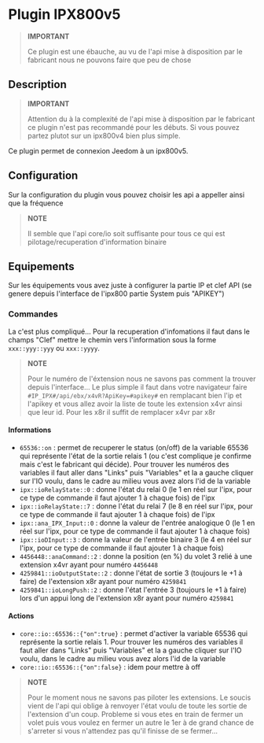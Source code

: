 # Plugin IPX800v5

>**IMPORTANT**
>
> Ce plugin est une ébauche, au vu de l'api mise à disposition par le fabricant nous ne pouvons faire que peu de chose

## Description

>**IMPORTANT**
>
> Attention du à la complexité de l'api mise à disposition par le fabricant ce plugin n'est pas recommandé pour les débuts. Si vous pouvez partez plutot sur un ipx800v4 bien plus simple.

Ce plugin permet de connexion Jeedom à un ipx800v5.

## Configuration

Sur la configuration du plugin vous pouvez choisir les api a appeller ainsi que la fréquence

>**NOTE**
>
> Il semble que l'api core/io soit suffisante pour tous ce qui est pilotage/recuperation d'information binaire

## Equipements

Sur les équipements vous avez juste à configurer la partie IP et clef API (se genere depuis l'interface de l'ipx800 partie System puis "APIKEY")

### Commandes

La c'est plus compliqué... Pour la recuperation d'infomations il faut dans le champs "Clef" mettre le chemin vers l'information sous la forme `xxx::yyy::yyy` ou `xxx::yyyy`.

>**NOTE**
>
>Pour le numéro de l'éxtension nous ne savons pas comment la trouver depuis l'interface... Le plus simple il faut dans votre navigateur faire `#IP_IPX#/api/ebx/x4vR?ApiKey=#apikey#` en remplacant bien l'ip et l'apikey et vous allez avoir la liste de toute les extension x4vr ainsi que leur id. Pour les x8r il suffit de remplacer x4vr par x8r 

#### Informations

- `65536::on` : permet de recuperer le status (on/off) de la variable 65536 qui représente l'état de la sortie relais 1 (ou c'est complique je confirme mais c'est le fabricant qui décide). Pour trouver les numéros des variables il faut aller dans "Links" puis "Variables" et la a gauche cliquer sur l'IO voulu, dans le cadre au milieu vous avez alors l'id de la variable
- `ipx::ioRelayState::0` : donne l'état du relai 0 (le 1 en réel sur l'ipx, pour ce type de commande il faut ajouter 1 à chaque fois) de l'ipx
- `ipx::ioRelayState::7` : donne l'état du relai 7 (le 8 en réel sur l'ipx, pour ce type de commande il faut ajouter 1 à chaque fois) de l'ipx
- `ipx::ana_IPX_Input::0` : donne la valeur de l'entrée analogique 0 (le 1 en réel sur l'ipx, pour ce type de commande il faut ajouter 1 à chaque fois)
- `ipx::ioDInput::3` : donne la valeur de l'entrée binaire 3 (le 4 en réel sur l'ipx, pour ce type de commande il faut ajouter 1 à chaque fois)
- `4456448::anaCommand::2` :  donne la position (en %) du volet 3 relié à une extension x4vr ayant pour numéro `4456448`
- `4259841::ioOutputState::2` :  donne l'état de sortie 3 (toujours le +1 à faire) de l'extension x8r ayant pour numéro `4259841`
- `4259841::ioLongPush::2` :  donne l'état l'entrée 3 (toujours le +1 à faire) lors d'un appui long de l'extension x8r ayant pour numéro `4259841`

#### Actions

- `core::io::65536::{"on":true}` : permet d'activer la variable 65536 qui représente la sortie relais 1. Pour trouver les numéros des variables il faut aller dans "Links" puis "Variables" et la a gauche cliquer sur l'IO voulu, dans le cadre au milieu vous avez alors l'id de la variable
- `core::io::65536::{"on":false}` : idem pour mettre à off

>**NOTE**
>
>Pour le moment nous ne savons pas piloter les extensions. Le soucis vient de l'api qui oblige à renvoyer l'état voulu de toute les sortie de l'extension d'un coup. Probleme si vous etes en train de fermer un volet puis vous voulez en fermer un autre le 1er à de grand chance de s'arreter si vous n'attendez pas qu'il finisse de se fermer... 

